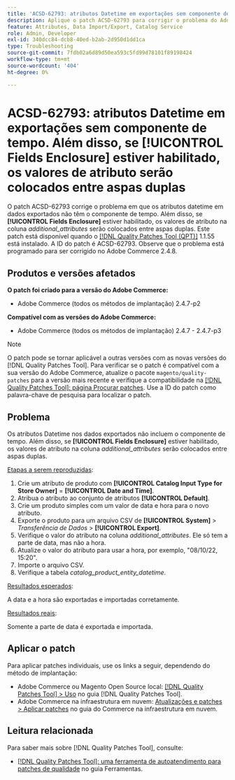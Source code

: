 ```yaml
---
title: 'ACSD-62793: atributos Datetime em exportações sem componente de tempo. Além disso, se **[!UICONTROL Fields Enclosure]** estiver habilitado, os valores de atributo serão colocados entre aspas duplas'
description: Aplique o patch ACSD-62793 para corrigir o problema do Adobe Commerce em que os atributos datetime em dados exportados não têm o componente de tempo. Além disso, se **[!UICONTROL Fields Enclosure]** estiver habilitado, os valores de atributo na coluna *additional_attributes* serão colocados entre aspas duplas.
feature: Attributes, Data Import/Export, Catalog Service
role: Admin, Developer
exl-id: 340dcc84-dcb8-40ed-b2ab-2d950d1dd1ca
type: Troubleshooting
source-git-commit: 7fdb02a6d89d50ea593c5fd99d78101f89198424
workflow-type: tm+mt
source-wordcount: '404'
ht-degree: 0%

---
```


# ACSD-62793: atributos Datetime em exportações sem componente de tempo. Além disso, se **[!UICONTROL Fields Enclosure]** estiver habilitado, os valores de atributo serão colocados entre aspas duplas

O patch ACSD-62793 corrige o problema em que os atributos datetime em dados exportados não têm o componente de tempo. Além disso, se **[!UICONTROL Fields Enclosure]** estiver habilitado, os valores de atributo na coluna *additional_attributes* serão colocados entre aspas duplas. Este patch está disponível quando o [[!DNL Quality Patches Tool (QPT)]](/help/tools/quality-patches-tool/quality-patches-tool-to-self-serve-quality-patches.md) 1.1.55 está instalado. A ID do patch é ACSD-62793. Observe que o problema está programado para ser corrigido no Adobe Commerce 2.4.8.

## Produtos e versões afetados

**O patch foi criado para a versão do Adobe Commerce:**

* Adobe Commerce (todos os métodos de implantação) 2.4.7-p2

**Compatível com as versões do Adobe Commerce:**

* Adobe Commerce (todos os métodos de implantação) 2.4.7 - 2.4.7-p3

>[!NOTE]
>
>O patch pode se tornar aplicável a outras versões com as novas versões do [!DNL Quality Patches Tool]. Para verificar se o patch é compatível com a sua versão do Adobe Commerce, atualize o pacote `magento/quality-patches` para a versão mais recente e verifique a compatibilidade na [[!DNL Quality Patches Tool]: página Procurar patches](https://experienceleague.adobe.com/tools/commerce-quality-patches/index.html?lang=pt-BR). Use a ID do patch como palavra-chave de pesquisa para localizar o patch.

## Problema

Os atributos Datetime nos dados exportados não incluem o componente de tempo. Além disso, se **[!UICONTROL Fields Enclosure]** estiver habilitado, os valores de atributo na coluna *additional_attributes* serão colocados entre aspas duplas.

<u>Etapas a serem reproduzidas</u>:

1. Crie um atributo de produto com **[!UICONTROL Catalog Input Type for Store Owner]** = **[!UICONTROL Date and Time]**.
1. Atribua o atributo ao conjunto de atributos **[!UICONTROL Default]**.
1. Crie um produto simples com um valor de data e hora para o novo atributo.
1. Exporte o produto para um arquivo CSV de **[!UICONTROL System]** > *Transferência de Dados* > **[!UICONTROL Export]**.
1. Verifique o valor do atributo na coluna *additional_attributes*. Ele só tem a parte de data, mas não a hora.
1. Atualize o valor do atributo para usar a hora, por exemplo, &quot;08/10/22, 15:20&quot;.
1. Importe o arquivo CSV.
1. Verifique a tabela *catalog_product_entity_datetime*.

<u>Resultados esperados</u>:

A data e a hora são exportadas e importadas corretamente.

<u>Resultados reais</u>:

Somente a parte de data é exportada e importada.

## Aplicar o patch

Para aplicar patches individuais, use os links a seguir, dependendo do método de implantação:

* Adobe Commerce ou Magento Open Source local: [[!DNL Quality Patches Tool] > Uso](/help/tools/quality-patches-tool/usage.md) no guia [!DNL Quality Patches Tool].
* Adobe Commerce na infraestrutura em nuvem: [Atualizações e patches > Aplicar patches](https://experienceleague.adobe.com/docs/commerce-cloud-service/user-guide/develop/upgrade/apply-patches.html?lang=pt-BR) no guia do Commerce na infraestrutura em nuvem.


## Leitura relacionada

Para saber mais sobre [!DNL Quality Patches Tool], consulte:

* [[!DNL Quality Patches Tool]: uma ferramenta de autoatendimento para patches de qualidade](/help/tools/quality-patches-tool/quality-patches-tool-to-self-serve-quality-patches.md) no guia Ferramentas.
